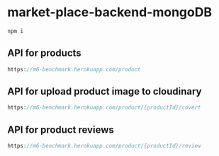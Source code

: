 # market-place-backend-mongoDB
```jsx
npm i
```
## API for products
```jsx
https://m6-benchmark.herokuapp.com/product
```
## API for upload product image to cloudinary
```jsx
https://m6-benchmark.herokuapp.com/product/{productId}/covert
```

## API for product reviews
```jsx
https://m6-benchmark.herokuapp.com/product/{productId}/review
```
